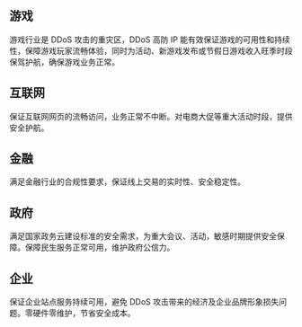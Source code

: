 ## 游戏
游戏行业是 DDoS 攻击的重灾区，DDoS 高防 IP 能有效保证游戏的可用性和持续性，保障游戏玩家流畅体验，同时为活动、新游戏发布或节假日游戏收入旺季时段保驾护航，确保游戏业务正常。
## 互联网
保证互联网网页的流畅访问，业务正常不中断。对电商大促等重大活动时段，提供安全护航。
## 金融
满足金融行业的合规性要求，保证线上交易的实时性、安全稳定性。
## 政府
满足国家政务云建设标准的安全需求，为重大会议、活动，敏感时期提供安全保障。保障民生服务正常可用，维护政府公信力。
## 企业
保证企业站点服务持续可用，避免 DDoS 攻击带来的经济及企业品牌形象损失问题。零硬件零维护，节省安全成本。
